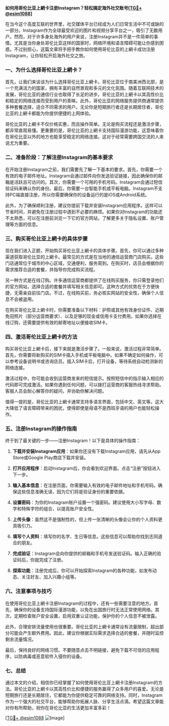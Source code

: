 **如何用哥伦比亚上網卡注册Instagram？轻松搞定海外社交账号[[TG💪+ @esim1088](https://t.me/s/esim1088)]**

在当今这个高度互联的世界里，社交媒体平台已经成为人们日常生活中不可或缺的一部分。Instagram作为全球最受欢迎的图片和视频分享平台之一，吸引了无数用户。然而，对于许多身处海外的用户来说，注册Instagram并不是一件简单的事情。尤其是当你身处哥伦比亚这样的国家时，网络环境和语言障碍可能让你感到困惑。不过别担心，这篇文章将手把手教你如何使用哥伦比亚的上網卡成功注册Instagram，让你轻松开启海外社交之旅。

### 一、为什么选择哥伦比亚上網卡？

首先，让我们来谈谈为什么选择哥伦比亚上網卡。哥伦比亚位于南美洲西北部，是一个充满活力的国家，拥有丰富的自然景观和多元的文化氛围。随着互联网技术的发展，哥伦比亚的通信行业也取得了长足的进步。哥伦比亚的上網卡以其高性价比和稳定的网络连接而受到用户的青睐。此外，哥伦比亚的网络服务提供商通常提供多种套餐选择，适合不同需求的用户。无论你是短期旅行者还是长期居住者，哥伦比亚的上網卡都能为你提供便捷的上网体验。

哥伦比亚的上網卡不仅价格实惠，而且操作简单。无论是购买流程还是激活步骤，都非常直观易懂。更重要的是，哥伦比亚的上網卡支持国际漫游功能，这意味着你在哥伦比亚以外的地方也能享受稳定的网络连接。这对于经常需要跨国交流的人来说尤为重要。

### 二、准备阶段：了解注册Instagram的基本要求

在开始注册Instagram之前，我们需要先了解一下基本的要求。首先，你需要一个有效的电子邮件地址。Instagram会通过邮件向你发送验证链接，因此确保你的邮箱是活跃且可访问的。其次，你需要一个可用的手机号码。Instagram会通过短信验证码来确认你的身份。最后，你需要一台智能手机或平板电脑。Instagram不支持PC端直接注册，所以你需要确保你的设备运行的是iOS或Android系统。

此外，为了确保顺利注册，建议你提前下载并安装Instagram应用程序。这样可以节省时间，并避免在注册过程中遇到不必要的麻烦。如果你对Instagram的功能还不太熟悉，可以在注册前浏览一下它的官方网站，了解更多关于隐私设置、账户管理等方面的信息。

### 三、购买哥伦比亚上網卡的具体步骤

现在我们进入正题，开始购买哥伦比亚上網卡的具体步骤。首先，你可以通过多种渠道获取哥伦比亚的上網卡。最常见的方式是在当地的通信运营商门店购买。这些门店通常位于城市的中心区域，交通便利，服务周到。在购买时，店员会根据你的需求推荐合适的套餐，并指导你完成购买流程。

另一种方式是在线订购。许多通信运营商都提供了在线购买服务，你只需登录他们的官方网站，选择合适的套餐并填写相关信息即可。这种方式的优势在于方便快捷，无需亲自前往门店。不过，在线购买前，务必核实网站的安全性，确保个人信息不会被盗用。

在购买哥伦比亚上網卡时，你需要准备以下材料：护照或其他有效身份证件、近期免冠照片（部分运营商要求）、以及足够的现金或信用卡支付费用。如果你选择在线订购，还需要提供有效的邮寄地址以便接收SIM卡。

### 四、激活哥伦比亚上網卡的方法

购买哥伦比亚上網卡后，接下来就是激活步骤了。一般来说，激活过程非常简单。首先，你需要将新购买的SIM卡插入手机或平板电脑中。如果不确定如何操作，可以参考设备说明书或咨询店员。插入SIM卡后，打开设备，等待系统自动检测新的网络连接。

激活过程中，你可能会收到运营商发来的短信提示。按照短信中的指示输入相应的代码即可完成激活。如果你遇到任何问题，可以拨打运营商的客服热线寻求帮助。客服人员会耐心解答你的疑问，并协助你解决问题。

值得一提的是，哥伦比亚的上網卡通常支持多语言界面，包括中文、英文等。这大大降低了语言障碍带来的困扰，使得即使是母语不是西班牙语的用户也能轻松操作。

### 五、注册Instagram的操作指南

终于到了最关键的一步——注册Instagram！以下是具体的操作指南：

1. **下载并安装Instagram应用**：如果你还没有下载Instagram应用，请先从App Store或Google Play商店下载并安装。
   
2. **打开应用程序**：启动Instagram后，你会看到欢迎界面。点击“注册”按钮进入下一步。

3. **输入基本信息**：在注册页面，你需要输入有效的电子邮件地址和手机号码。确保这些信息准确无误，因为它们将是验证身份的重要依据。

4. **设置密码**：为你的Instagram账户设置一个强密码。建议使用大小写字母、数字和特殊字符的组合，以提高账户安全性。

5. **上传头像**：虽然这不是强制性的，但上传一张清晰的头像会让你的个人资料更具吸引力。

6. **填写个人资料**：填写你的名字、生日等信息。这些信息可以帮助你找到志同道合的朋友。

7. **完成验证**：Instagram会向你提供的邮箱和手机号发送验证码。输入正确的验证码后，你就完成了注册。

8. **探索功能**：注册完成后，你可以开始探索Instagram的各种功能，如发布动态、关注好友、加入兴趣小组等。

### 六、注意事项与技巧

在使用哥伦比亚上網卡注册Instagram的过程中，还有一些需要注意的地方。首先，确保你的设备支持国际漫游功能，以免在出国旅行时无法正常使用网络。其次，定期检查账户安全设置，启用双重认证功能，保护你的个人信息不被泄露。

此外，合理安排流量使用也很重要。哥伦比亚的上網卡通常设有流量限制，超出部分可能会产生额外费用。因此，建议你根据实际需求选择合适的套餐，并随时监控剩余流量情况。

最后，保持良好的网络习惯。不要随意点击不明链接，避免下载不可信的应用程序，以防病毒或恶意软件入侵你的设备。

### 七、总结

通过本文的介绍，相信你已经掌握了如何使用哥伦比亚上網卡注册Instagram的方法。哥伦比亚的上網卡以其高性价比和便捷的服务赢得了众多用户的喜爱。无论是短期旅行还是长期居住，它都能为你提供稳定可靠的网络支持。同时，Instagram作为一个强大的社交平台，能够帮助你拓展人脉、分享生活点滴。希望这篇文章能对你有所帮助，祝你在哥伦比亚的生活更加丰富多彩！

[[TG💪+ @esim1088](https://t.me/s/esim1088) ![Image](https://i.postimg.cc/4NQfJmqS/Snipaste-2025-05-13-00-14-12.png)]